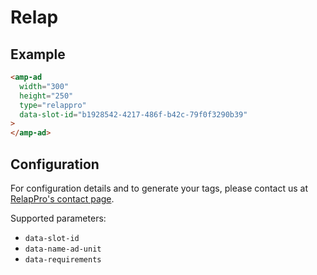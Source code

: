 # Relap

## Example

```html
<amp-ad
  width="300"
  height="250"
  type="relappro"
  data-slot-id="b1928542-4217-486f-b42c-79f0f3290b39"
>
</amp-ad>
```

## Configuration

For configuration details and to generate your tags, please contact us at [RelapPro's contact page](https://www.relappro.com/en/contact-relappro/).

Supported parameters:

-   `data-slot-id`
-   `data-name-ad-unit`
-   `data-requirements`
